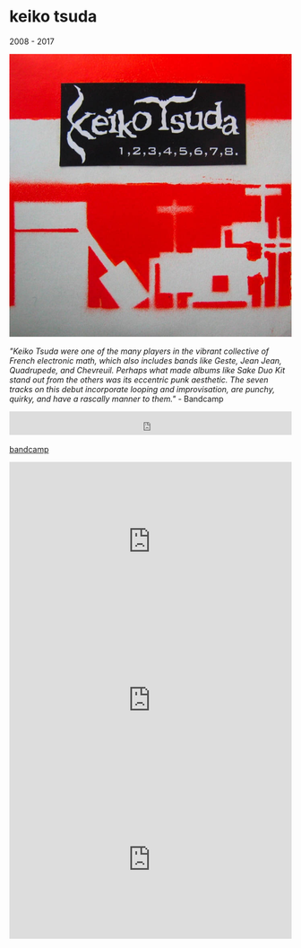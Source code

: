 # keiko tsuda

2008 - 2017

![keiko tsuda](image/keikotsuda.jpg)

_"Keiko Tsuda were one of the many players in the vibrant collective of French
electronic math, which also includes bands like Geste, Jean Jean, Quadrupede,
and Chevreuil. Perhaps what made albums like Sake Duo Kit stand out from the
others was its eccentric punk aesthetic. The seven tracks on this debut
incorporate looping and improvisation, are punchy, quirky, and have a rascally
manner to them."_ - Bandcamp

<iframe style="border: 0; width: 100%; height: 42px;" src="https://bandcamp.com/EmbeddedPlayer/album=1900555156/size=small/bgcol=333333/linkcol=ffffff/track=1608274435/transparent=true/" seamless><a href="https://keikotsuda.bandcamp.com/album/sake-duo-kit">Sake Duo Kit de Keiko Tsuda</a></iframe>

[bandcamp](https://keikotsuda.bandcamp.com/)

<div style="position:relative;padding-bottom:56.25%;height:0;overflow:hidden;"> <iframe style="width:100%;height:100%;position:absolute;left:0px;top:0px;overflow:hidden" frameborder="0" type="text/html" src="https://www.youtube.com/embed/B_wOP-NOats" width="100%" height="100%" allowfullscreen title="Dailymotion Video Player" > </iframe> </div>

<div style="position:relative;padding-bottom:56.25%;height:0;overflow:hidden;"> <iframe style="width:100%;height:100%;position:absolute;left:0px;top:0px;overflow:hidden" frameborder="0" type="text/html" src="https://www.youtube.com/embed/_DOR7Gef2Do" width="100%" height="100%" allowfullscreen title="Dailymotion Video Player" > </iframe> </div>

<div style="position:relative;padding-bottom:56.25%;height:0;overflow:hidden;"> <iframe style="width:100%;height:100%;position:absolute;left:0px;top:0px;overflow:hidden" frameborder="0" type="text/html" src="https://www.dailymotion.com/embed/video/xb3pux" width="100%" height="100%" allowfullscreen title="Dailymotion Video Player" > </iframe> </div>
